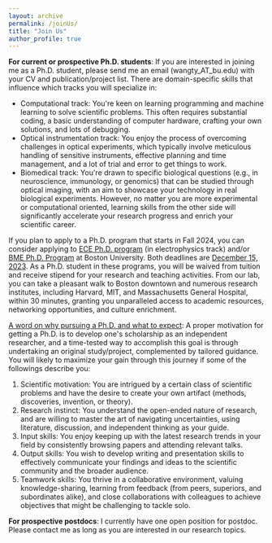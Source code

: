 ```yaml
---
layout: archive
permalink: /joinUs/
title: "Join Us"
author_profile: true
---
```



<b>For current or prospective Ph.D. students</b>: If you are interested in joining me as a Ph.D. student, please send me an email (wangty_AT_bu.edu) with your CV and publication/project list. There are domain-specific skills that influence which tracks you will specialize in:

* Computational track: You're keen on learning programming and machine learning to solve scientific problems. This often requires substantial coding, a basic understanding of computer hardware, crafting your own solutions, and lots of debugging. 
* Optical instrumentation track: You enjoy the process of overcoming challenges in optical experiments, which typically involve meticulous handling of sensitive instruments, effective planning and time management, and a lot of trial and error to get things to work.
* Biomedical track: You're drawn to specific biological questions (e.g., in neuroscience, immunology, or genomics) that can be studied through optical imaging, with an aim to showcase your technology in real biological experiments. 
However, no matter you are more experimental or computational oriented, learning skills from the other side will significantly accelerate your research progress and enrich your scientific career.

If you plan to apply to a Ph.D. program that starts in Fall 2024, you can consider applying to [ECE Ph.D. program](https://www.bu.edu/eng/academics/explore-degree-programs/phd-in-electrical-engineering/) (in electrophysics track) and/or [BME Ph.D. Program](https://www.bu.edu/eng/academics/explore-degree-programs/phd-in-biomedical-engineering/) at Boston University. Both deadlines are <u>December 15, 2023</u>. As a Ph.D. student in these programs, you will be waived from tuition and receive stipend for your research and teaching activities. From our lab, you can take a pleasant walk to Boston downtown and numerous research institutes, including Harvard, MIT, and Massachusetts General Hospital, within 30 minutes, granting you unparalleled access to academic resources, networking opportunities, and culture enrichment.

<u>A word on why pursuing a Ph.D. and what to expect</u>: A proper motivation for getting a Ph.D. is to develop one's scholarship as an independent researcher, and a time-tested way to accomplish this goal is through undertaking an original study/project, complemented by tailored guidance. You will likely to maximize your gain through this journey if some of the followings describe you:

1. Scientific motivation: You are intrigued by a certain class of scientific problems and have the desire to create your own artifact (methods, discoveries, invention, or theory). 
1. Research instinct: You understand the open-ended nature of research, and are willing to master the art of navigating uncertainties, using literature, discussion, and independent thinking as your guide.
1. Input skills: You enjoy keeping up with the latest research trends in your field by consistently browsing papers and attending relevant talks.
1. Output skills: You wish to develop writing and presentation skills to effectively communicate your findings and ideas to the scientific community and the broader audience. 
1. Teamwork skills: You thrive in a collaborative environment, valuing knowledge-sharing, learning from feedback (from peers, superiors, and subordinates alike), and close collaborations with colleagues to achieve objectives that might be challenging to tackle solo.

<b>For prospective postdocs</b>: I currently have one open position for postdoc. Please contact me as long as you are interested in our research topics.